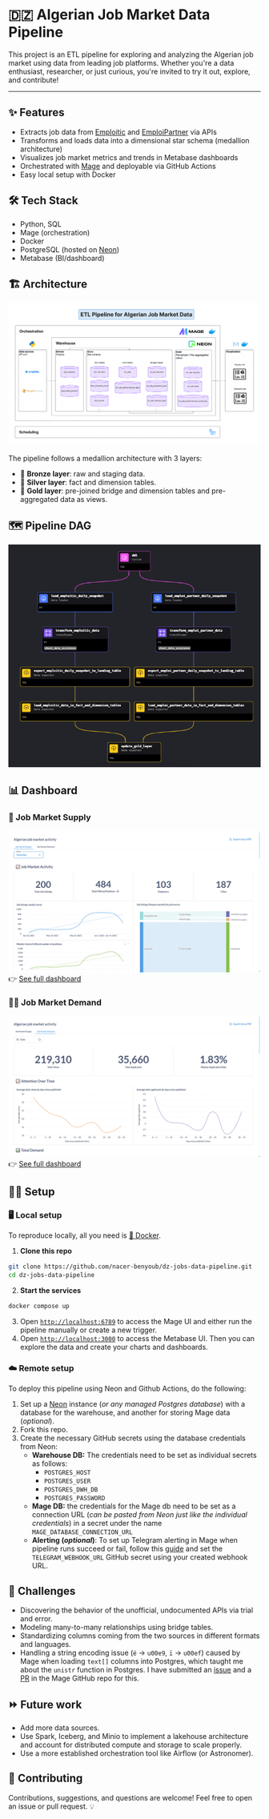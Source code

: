 # 🇩🇿 Algerian Job Market Data Pipeline

This project is an ETL pipeline for exploring and analyzing the Algerian job market using data from leading job platforms. Whether you're a data enthusiast, researcher, or just curious, you're invited to try it out, explore, and contribute!

---

## ✨ Features
- Extracts job data from [Emploitic](https://emploitic.com) and [EmploiPartner](https://emploipartner.com) via APIs
- Transforms and loads data into a dimensional star schema (medallion architecture)
- Visualizes job market metrics and trends in Metabase dashboards
- Orchestrated with [Mage](https://mage.ai) and deployable via GitHub Actions
- Easy local setup with Docker

## 🛠️ Tech Stack
- Python, SQL
- Mage (orchestration)
- Docker
- PostgreSQL (hosted on [Neon](https://neon.com))
- Metabase (BI/dashboard)

## 🏗️ Architecture
![Pipeline Architecture](assets/architecture.png)

The pipeline follows a medallion architecture with 3 layers:
- 🥉 **Bronze layer**: raw and staging data.
- 🥈 **Silver layer**: fact and dimension tables.
- 🥇 **Gold layer**: pre-joined bridge and dimension tables and pre-aggregated data as views.

## 🗺️ Pipeline DAG
![Pipeline DAG](assets/dag.png)

## 📊 Dashboard
### 💼 Job Market Supply
![Supply Activity](assets/dz_jobs_supply.png)
👉 [See full dashboard](assets/algerian_job_market_supply_activity.pdf)
### 🧑‍💼 Job Market Demand
![Demand Activity](assets/dz_jobs_demand.png)
👉 [See full dashboard](assets/algerian_job_market_demand_activity.pdf)

## 👨‍💻 Setup
### 🖥️ Local setup
To reproduce locally, all you need is [🐳 Docker](https://docker.com).

1. **Clone this repo**

```bash
git clone https://github.com/nacer-benyoub/dz-jobs-data-pipeline.git
cd dz-jobs-data-pipeline
```

2. **Start the services**

```bash
docker compose up
```

3. Open [`http://localhost:6789`](http://localhost:6789) to access the Mage UI and either run the pipeline manually or create a new trigger.
4. Open [`http://localhost:3000`](http://localhost:3000) to access the Metabase UI. Then you can explore the data and create your charts and dashboards.

### ☁️ Remote setup
To deploy this pipeline using Neon and Github Actions, do the following:

1. Set up a [Neon](https://neon.com) instance (*or any managed Postgres database*) with a database for the warehouse, and another for storing Mage data (*optional*).
2. Fork this repo.
3. Create the necessary GitHub secrets using the database credentials from Neon:
   - **Warehouse DB:** The credentials need to be set as individual secrets as follows:
     - `POSTGRES_HOST`
     - `POSTGRES_USER`
     - `POSTGRES_DWH_DB`
     - `POSTGRES_PASSWORD`
   - **Mage DB:** the credentials for the Mage db need to be set as a connection URL (*can be pasted from Neon just like the individual credentials*) in a secret under the name `MAGE_DATABASE_CONNECTION_URL`
   - **Alerting (*optional*)**: To set up Telegram alerting in Mage when pipeline runs succeed or fail, follow this [guide](https://docs.mage.ai/observability/alerting/alerting-telegram) and set the `TELEGRAM_WEBHOOK_URL` GitHub secret using your created webhook URL.

## 🧩 Challenges
- Discovering the behavior of the unofficial, undocumented APIs via trial and error.
- Modeling many-to-many relationships using bridge tables.
- Standardizing columns coming from the two sources in different formats and languages.
- Handling a string encoding issue (`é` -> `u00e9`, `ï` -> `u00ef`) caused by Mage when loading `text[]` columns into Postgres, which taught me about the `unistr` function in Postgres. I have submitted an [issue](https://github.com/mage-ai/mage-ai/issues/5803) and a [PR](https://github.com/mage-ai/mage-ai/pull/5808) in the Mage GitHub repo for this.

## ⏩ Future work
- Add more data sources.
- Use Spark, Iceberg, and Minio to implement a lakehouse architecture and account for distributed compute and storage to scale properly.
- Use a more established orchestration tool like Airflow (or Astronomer).

## 🤝 Contributing
Contributions, suggestions, and questions are welcome! Feel free to open an issue or pull request. 💡